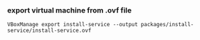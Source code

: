 ### export virtual machine from .ovf file
```shell
VBoxManage export install-service --output packages/install-service/install-service.ovf
```